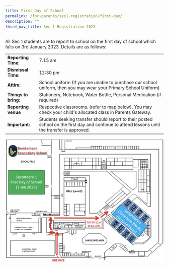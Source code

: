 ```yaml
---
title: First Day of School
permalink: /for-parents/sec1-registration/first-day/
description: ""
third_nav_title: Sec 1 Registration 2023
---
```


All Sec 1 students are to report to school on the first day of school which falls on 3rd January 2023.
Details are as follows:



|  |  | 
| -------- | -------- | 
| **Reporting Time:**     | 7.15 am     |
| **Dismissal Time:** | 12:30 pm | 
| **Attire:** | School uniform (If you are unable to purchase our school uniform, then you may wear your Primary School Uniform) | 
|**Things to bring**:   | Stationery, Notebook, Water Bottle, Personal Medication (if required) | 
| **Reporting venue** | Respective classrooms.  (refer to map below). You may check your child's allocated class in Parents Gateway.  | 
| **Important:** |Students seeking transfer should report to their posted school on the first day and continue to attend lessons until the transfer is approved.  |

![Report Venue on First day of school](/images/Usefullinks/s1reg-firstdaymap.jpg)